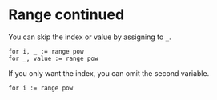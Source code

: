 # Range continued


You can skip the index or value by assigning to `_`.

    for i, _ := range pow
    for _, value := range pow

If you only want the index, you can omit the second variable.

    for i := range pow

